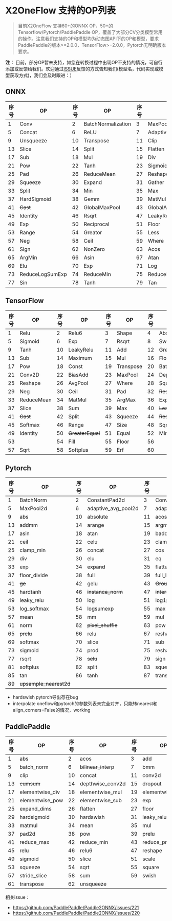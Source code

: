 # X2OneFlow 支持的OP列表

> 目前X2OneFlow 支持60+的ONNX OP，50+的Tensorflow/Pytorch/PaddlePaddle OP，覆盖了大部分CV分类模型常用的操作。注意我们支持的OP和模型均为动态图API下的OP和模型，要求PaddlePaddle的版本>=2.0.0，TensorFlow>=2.0.0，Pytorch无明确版本要求。

**注：** 目前，部分OP暂未支持，如您在转换过程中出现OP不支持的情况，可自行添加或反馈给我们。欢迎通过[ISSUE](https://github.com/Oneflow-Inc/oneflow_convert_tools/issues/new)反馈的方式告知我们(模型名，代码实现或模型获取方式)，我们会及时跟进：）



## ONNX

| 序号 | OP | 序号 | OP | 序号 | OP | 序号 | OP |
|------|------|------|------|------|------|------|------|
| 1  | Conv      | 2 |BatchNormalization| 3  |    MaxPool    | 4 | AveragePool|
| 5  | Concat    | 6 |   ReLU           | 7  |AdaptiveMaxPool| 8 | Softmax    |
| 9  | Unsqueeze | 10 | Transpose       | 11 | Clip          | 12 | Gather    |
| 13 | Slice     | 14 | Split           | 15 | Flatten       | 16 | Add       |
| 17 | Sub       | 18 | Mul             | 19 | Div           | 20 |Sqrt       |
| 21 |Pow        | 22 | Tanh            | 23 | Sigmoid       | 24 | Cast      |
| 25 | Pad       | 26 | ReduceMean      | 27 | Reshape       | 28 | AdaptiveAvgPool|
|29 | Squeeze    | 30 | Expand          | 31 | Gather        | 32 | Slice   |
|33 | Split      | 34 | Min             | 35 | Max           | 36 | Constant |
|37 | HardSigmoid| 38 | Gemm            | 39 | MatMul        | 40 | Erf      |
|41 | ~~Cast~~   | 42 | GlobalMaxPool   | 43 | GlobalAveragePool |44|ReduceMax|
|45 | Identity   | 46 | Rsqrt           | 47 | LeakyRelu     | 48 | Abs       |
|49 | Exp        | 50 | Reciprocal      | 51 | Floor         | 52 | ArgMax    |
|53 | Range      | 54 | Greator         | 55 | Less          | 56 | Softplus  |
|57 | Neg        | 58 | Ceil            | 59 | Where         | 60 | Equal     |
|61 | Sign       | 62 | NonZero         | 63 | Acos          | 64 | Acosh     |
|65 | ArgMin     | 66 | Asin            | 67 | Atan          | 68 | Cos       |
|69 | Elu        | 70 | Exp             | 71 | Log           | 72 | LogSoftmax|
|73 |ReduceLogSumExp|74| ReduceMin      | 75 | ReduceProd    | 76 | Round     |
|77 | Sin        | 78 | Tanh            | 79 |Tan            |


## TensorFlow


| 序号 | OP | 序号 | OP | 序号 | OP | 序号 | OP |
|------|------|------|------|------|------|------|------|
| 1  | Relu             | 2  | Relu6          | 3  | Shape          | 4  | Abs                   |
| 5  | Sigmoid          | 6  | Exp            | 7  | Rsqrt          | 8  | Swish                 |
| 9  | Tanh             | 10 | LeakyRelu      | 11 | Add            | 12 | Greater               |
| 13 | Sub              | 14 | Maximum        | 15 | Mul            | 16 | FloorDiv              |
| 17 | Pow              | 18 | Const          | 19 | Transpose      | 20 | BatchNormalization    |
| 21 | Conv2D           | 22 | BiasAdd        | 23 | MaxPool        | 24 | DepthwiseConv2D       |
| 25 | Reshape          | 26 | AvgPool        | 27 | Where          | 28 | SquaredDifference     |
| 29 | Neg              | 30 | Ceil           | 31 | Pad            | 32 | ~~ResizeBilinear~~    |
| 33 | ReduceMean       | 34 | MatMul         | 35 | ArgMax         | 36 | ExpandDims            |
| 37 | Slice            | 38 | Sum            | 39 | Max            | 40 | ~~LessEqual~~         |
| 41 | ~~Cast~~         | 42 | Split          | 43 | Squeeze        | 44 | ~~ResizeNearestNeighbor~~ |
| 45 | Softmax          | 46 | Range          | 47 | Size           | 48 |  Sqrt                   |
| 49 | Identity         | 50 |~~GreaterEqual~~| 51 | Equal          | 52 | Minimum               |
| 53 |                  | 54 | Fill           | 55 | Floor          | 56 |                       |
| 57 | Sqrt             | 58 | Softplus       | 59 | Erf            | 60 |                       |



## Pytorch

| 序号 | OP | 序号 | OP | 序号 | OP | 序号 | OP |
|------|------|------|------|------|------|------|------|
| 1 | BatchNorm | 2 |  ConstantPad2d       | 3 | Conv2D              | 4 | Dropout   |
| 5 | MaxPool2d | 6 |  adaptive_avg_pool2d | 7 | adaptive_max_pool2d | 8 | AvgPool2d |
| 9 | abs       | 10|  absolute            | 11| acos                | 12 | add      |
| 13| addmm     | 14|  arange              | 15| argmax              | 16 | argmin   |
| 17| asin      | 18|  atan                | 19| baddbmm             | 20 | cat      |
| 21| ceil      | 22|  ~~celu~~            | 23| clamp               | 24 | clamp_max|
| 25| clamp_min | 26| concat               | 27| cos                 | 28 | ~~cumsum~~|
| 29| div       | 30| elu                  | 31| eq                  | 32 | erf      |
| 33| exp       | 34| ~~expand~~           | 35| flatten             | 36 | floor    |
| 37|floor_divide|38| full                 | 39| full_like           | 40 | gather   |
| 41| ~~ge~~    | 42| gelu                 | 43| ~~GroupNorm~~       | 44 |~~hardswish~~|
| 45| hardtanh  | 46| ~~instance_norm~~    | 47| ~~interpolate~~     | 48 | ~~layer_norm~~|
| 49| leaky_relu| 50| log                  | 51| log1p               | 52 | log2     |
| 53| log_softmax|54| logsumexp            | 55|  max                | 56 | min      |
| 57| mean      |58 | mm                   | 59| mul                 | 60 | neg      |
| 61| norm      | 62| ~~pixel_shuffle~~    | 63| pow                 | 64 | permute  |
| 65| ~~prelu~~ | 66| relu                 | 67| reshape             | 68 | relu6    |
| 69| softmax   | 70| slice                | 71| sub                 | 72 | sqrt     |
| 73| sigmoid   | 74| prod                 | 75| reshape_as          | 76 | round    |
| 77| rsqrt     | 78| ~~selu~~             | 79| sign                | 80 | sin      |
| 81| softplus  | 82| split                | 83| squeeze             | 84 | sum      |
| 85| tan       | 86| tanh                 | 87 | transpose          | 88 | unsqueeze|
| 89| ~~upsample_nearest2d~~ |

- hardswish pytorch导出存在bug
- interpolate oneflow和pytorch的参数列表未完全对齐，只能转nearest和align_corners=False的情况，working


## PaddlePaddle

| 序号 | OP | 序号 | OP | 序号 | OP | 序号 | OP |
|------|------|------|------|------|------|------|------|
| 1 | abs       | 2 |  acos              | 3 | add       | 4 |  argmax    |
| 5 | batch_norm| 6 | ~~bilinear_interp~~| 7 | bmm       | 8 |  ~~cast~~  |
| 9 | clip      | 10| concat             | 11| conv2d    | 12| ~~conv2d_transpose~~|
| 13| ~~cumsum~~| 14| depthwise_conv2d   | 15| dropout   | 16| elementwise_add|
| 17| elementwise_div| 18| elementwise_mul | 19| elementwise_min | 20| elementwise_max|
| 21| elementwise_pow| 22| elementwise_sub | 23| exp     | 24| expand_as  |
| 25| expand_dims|26| flatten            | 27| floor     | 28| gather     |
| 29| hardsigmoid|30| hardswish          | 31| leaky_relu| 32| log        |
| 33| matmul    | 34|    mean            | 35| mul       | 36| ~~nearest_interp~~|
| 37| pad2d     | 38| pow                | 39| ~~prelu~~ | 40| reduce_mean|
| 41| reduce_max| 42| reduce_min         | 43| reduce_prod|44| reduce_sum |
| 45| relu      | 46| relu6              | 47| reshape   | 48| softmax    |
| 49| sigmoid   | 50| slice              | 51| scale     | 52| ~~split~   |
| 53| squeeze   | 54| sqrt               | 55| square    | 56| stack      |
| 57| stride_slice|58| sum               | 59| swish     | 60| tanh       |
| 61| transpose | 62| unsqueeze| 


相关issue：

- https://github.com/PaddlePaddle/Paddle2ONNX/issues/221
- https://github.com/PaddlePaddle/Paddle2ONNX/issues/220
